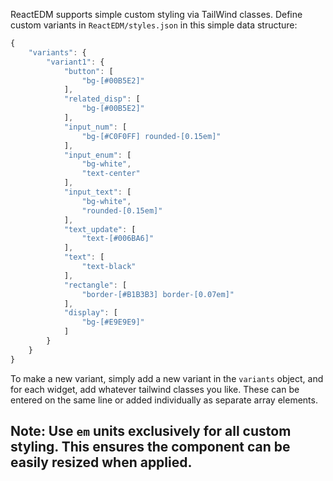 ReactEDM supports simple custom styling via TailWind classes. Define custom variants in `ReactEDM/styles.json` in this simple data structure:

```javascript
{
    "variants": {
        "variant1": {
            "button": [
                "bg-[#00B5E2]"
            ],
            "related_disp": [
                "bg-[#00B5E2]"
            ],
            "input_num": [
                "bg-[#C0F0FF] rounded-[0.15em]"
            ],
            "input_enum": [
                "bg-white",
                "text-center"
            ],
            "input_text": [
                "bg-white",
                "rounded-[0.15em]"
            ],
            "text_update": [
                "text-[#006BA6]"
            ],
            "text": [
                "text-black"
            ],
            "rectangle": [
                "border-[#B1B3B3] border-[0.07em]"
            ],
            "display": [
                "bg-[#E9E9E9]"
            ]
        }
    }
}
```

To make a new variant, simply add a new variant in the `variants` object, and for each widget, add whatever tailwind classes you like. These can be entered on the same line or added individually as separate array elements.

## Note: Use `em` units exclusively for all custom styling. This ensures the component can be easily resized when applied.